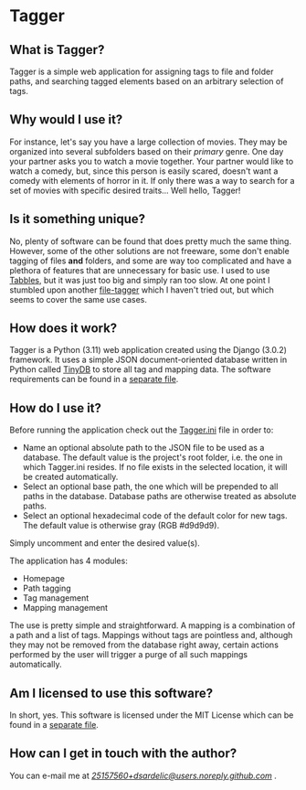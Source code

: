 # Tagger

## What is Tagger?

Tagger is a simple web application for assigning tags to file and folder paths, and searching tagged elements based on an arbitrary selection of tags.

## Why would I use it?

For instance, let's say you have a large collection of movies. They may be organized into several subfolders based on their  _primary_  genre. One day your partner asks you to watch a movie together. Your partner would like to watch a comedy, but, since this person is easily scared, doesn't want a comedy with elements of horror in it. If only there was a way to search for a set of movies with specific desired traits... Well hello, Tagger!

## Is it something unique?

No, plenty of software can be found that does pretty much the same thing. However, some of the other solutions are not freeware, some don't enable tagging of files **and** folders, and some are way too complicated and have a plethora of features that are unnecessary for basic use. I used to use [Tabbles](https://tabbles.net), but it was just too big and simply ran too slow. At one point I stumbled upon another [file-tagger](https://sourceforge.net/projects/file-tagger/) which I haven't tried out, but which seems to cover the same use cases.

## How does it work?

Tagger is a Python (3.11) web application created using the Django (3.0.2) framework. It uses a simple JSON document-oriented database written in Python called [TinyDB](http://tinydb.readthedocs.io) to store all tag and mapping data. The software requirements can be found in a [separate file](requirements.txt).

## How do I use it?

Before running the application check out the [Tagger.ini](Tagger.ini) file in order to:
* Name an optional absolute path to the JSON file to be used as a database. The default value is the project's root folder, i.e. the one in which Tagger.ini resides. If no file exists in the selected location, it will be created automatically.
* Select an optional base path, the one which will be prepended to all paths in the database. Database paths are otherwise treated as absolute paths.
* Select an optional hexadecimal code of the default color for new tags. The default value is otherwise gray (RGB #d9d9d9).

Simply uncomment and enter the desired value(s).

The application has 4 modules:
* Homepage
* Path tagging
* Tag management
* Mapping management

The use is pretty simple and straightforward. A mapping is a combination of a path and a list of tags. Mappings without tags are pointless and, although they may not be removed from the database right away, certain actions performed by the user will trigger a purge of all such mappings automatically.

## Am I licensed to use this software?

In short, yes. This software is licensed under the MIT License which can be found in a [separate file](LICENSE.md).

## How can I get in touch with the author?

You can e-mail me at *25157560+dsardelic@users.noreply.github.com* .